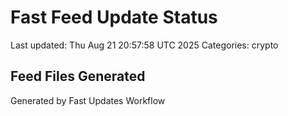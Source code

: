 # Fast Feed Update Status
Last updated: Thu Aug 21 20:57:58 UTC 2025
Categories: crypto

## Feed Files Generated

Generated by Fast Updates Workflow
